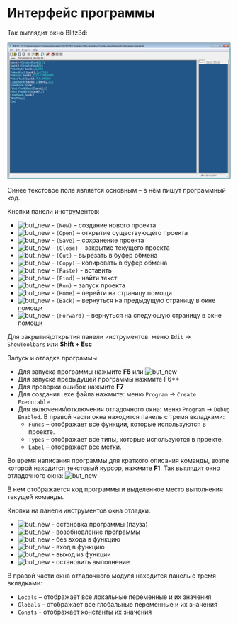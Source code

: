 # Интерфейс программы

Так выглядит окно Blitz3d:

![ide](images/ide.png "Окно интегрированной среды разработки")

Синее текстовое поле является основным – в нём пишут программный код.

Кнопки панели инструментов:
* ![but_new](images/but_new.png "создание нового проекта") - `(New)` – создание нового проекта
* ![but_new](images/but_new.png "создание нового проекта") - `(Open)` – открытие существующего проекта
* ![but_new](images/but_new.png "создание нового проекта") - `(Save)` – сохранение проекта
* ![but_new](images/but_new.png "создание нового проекта") - `(Close)` – закрытие текущего проекта
* ![but_new](images/but_new.png "создание нового проекта") - `(Cut)` – вырезать в буфер обмена
* ![but_new](images/but_new.png "создание нового проекта") - `(Copy)` – копировать в буфер обмена
* ![but_new](images/but_new.png "создание нового проекта") - `(Paste)` - вставить
* ![but_new](images/but_new.png "создание нового проекта") - `(Find)` – найти текст
* ![but_new](images/but_new.png "создание нового проекта") - `(Run)` – запуск проекта
* ![but_new](images/but_new.png "создание нового проекта") - `(Home)` – перейти на страницу помощи
* ![but_new](images/but_new.png "создание нового проекта") - `(Back)` – вернуться на предыдущую страницу в окне помощи
* ![but_new](images/but_new.png "создание нового проекта") - `(Forward)` – вернуться на следующую страницу в окне помощи

Для закрытия\открытия панели инструментов: меню `Edit` -> `ShowToolbars` или **Shift + Esc**

Запуск и отладка программы:
* Для запуска программы нажмите **F5** или ![but_new](images/but_new.png "создание нового проекта")
* Для запуска предыдущей программы нажмите F6**
* Для проверки ошибок нажмите **F7**
* Для создания .exe файла нажмите: меню `Program` -> `Create Executable`
* Для включения\отключения отладочного окна: меню `Program` -> `Debug Enabled`.
  В правой части окна находится панель с тремя вкладками:
  + `Funcs` – отображает все функции, которые используются в проекте.
  + `Types` – отображает все типы, которые используются в проекте.
  + `Label` – отображает все метки.
            
Во время написания программы для краткого описания команды, возле которой находится текстовый курсор, нажмите **F1**.
Так выглядит окно отладочного окна:
![but_new](images/but_new.png "создание нового проекта")

В нем отображается код программы и выделенное место выполнения текущей команды.

Кнопки на панели инструментов окна отладки:
* ![but_new](images/but_new.png "создание нового проекта") - остановка программы (пауза)
* ![but_new](images/but_new.png "создание нового проекта") - возобновление программы
* ![but_new](images/but_new.png "создание нового проекта") - без входа в функцию
* ![but_new](images/but_new.png "создание нового проекта") - вход в функцию
* ![but_new](images/but_new.png "создание нового проекта") - выход из функции
* ![but_new](images/but_new.png "создание нового проекта") - остановить выполнение


В правой части окна отладочного модуля находится панель с тремя вкладками:
* `Locals` – отображает все локальные переменные и их значения
* `Globals` – отображает все глобальные переменные и их значения
* `Consts` - отображает константы их значения
